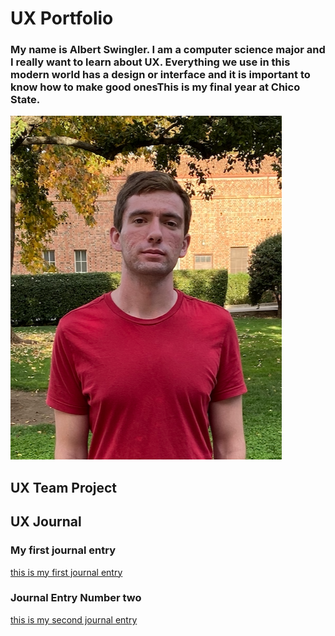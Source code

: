 # UX Portfolio

### My name is Albert Swingler. I am a computer science major and I really want to learn about UX. Everything we use in this modern world has a design or interface and it is important to know how to make good onesThis is my final year at Chico State. 

![picture of me](Screen%20Shot%202020-01-21%20at%205.22.32%20PM.png)

## UX Team Project


## UX Journal

### My first journal entry

[this is my first journal entry](https://usabilityengineering.github.io/uxportfolio-aswingler1/journal-01)


### Journal Entry Number two

[this is my second journal entry](https://usabilityengineering.github.io/uxportfolio-aswingler1/journal-02)
